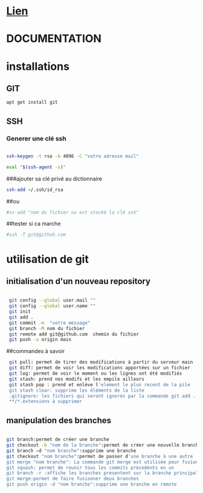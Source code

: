 # [Lien](https://www.youtube.com/watch?v=X_8Nh5XfRw0)


# DOCUMENTATION



# installations

## GIT
```bash
apt get install git
```
## SSH
### Generer une clé ssh
```bash

ssh-keygen -t rsa -b 4096 -C "votre adresse mail"

eval "$(ssh-agent -s)"
```
###ajouter sa clé privé au dictionnaire
```bash
ssh-add ~/.ssh/id_rsa 
```
##ou
```bash
#ss-add "nom du fichier ou est stocké la clé ssh"
```
##tester si ca marche
```bash
#ssh -T git@github.com
```
# utilisation de git  
## initialisation d'un nouveau repository

```bash

 git config --global user.mail ""
 git config --global user.name ""
 git init  
 git add .
 git commit -m  "votre message"
 git branch -M nom du fichier   
 git remote add git@github.com  chemin du fichier
 git push -u origin main  
```

 ##commandes à savoir

```bash
 git pull: permet de tirer des modifications à partir du serveur main
 git diff: permet de voir les modifications apportées sur un fichier
 git log: permet de voir le moment ou les lignes ont été modifiés
 git stash: prend nos modifs et les empile ailleurs
 git stash pop : prend et enlève l'element le plus recent de la pile
 git stash clear: supprime les éléments de la liste
 .gitignore: les fichiers qui seront ignorés par la commande git add .
 **/*.extensions à supprimer
 ```

## manipulation des branches
```bash

git branch:permet de créer une branche
git checkout -b "nom de la branche":permet de créer une nouvelle branche
git branch –d "nom branche":supprime une branche
git checkout "nom branche":permet de passer d'une branche à une autre
git merge "nom branche": La commande git merge est utilisée pour fusionner une branche dans la branche active
git squash: permet de reunir tous les commits précedents en un
git branch -r :affiche les branches presentent sur la branche principale
git merge:permet de faire fusionner deux branches
git push origin -d "nom branche":supprime une branche en remote
```






